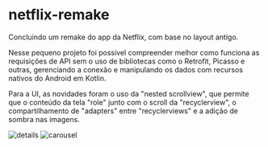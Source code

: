 # netflix-remake

Concluindo um remake do app da Netflix, com base no layout antigo.

Nesse pequeno projeto foi possível compreender melhor como funciona as requisições de API sem o uso de bibliotecas como o Retrofit, Picasso e outras, gerenciando a conexão e manipulando os dados com recursos nativos do Android em Kotlin.

Para a UI, as novidades foram o uso da "nested scrollview", que permite que o conteúdo da tela "role" junto com o scroll da "recyclerview", o compartilhamento de "adapters" entre "recyclerviews" e a adição de sombra nas imagens.

![details](https://user-images.githubusercontent.com/94029140/222937287-7642c43c-dca4-4a6d-a4f7-c737986858aa.jpeg)
![carousel](https://user-images.githubusercontent.com/94029140/222937288-f559194e-2a12-4e30-a47d-b341cf83ac7b.jpeg)

